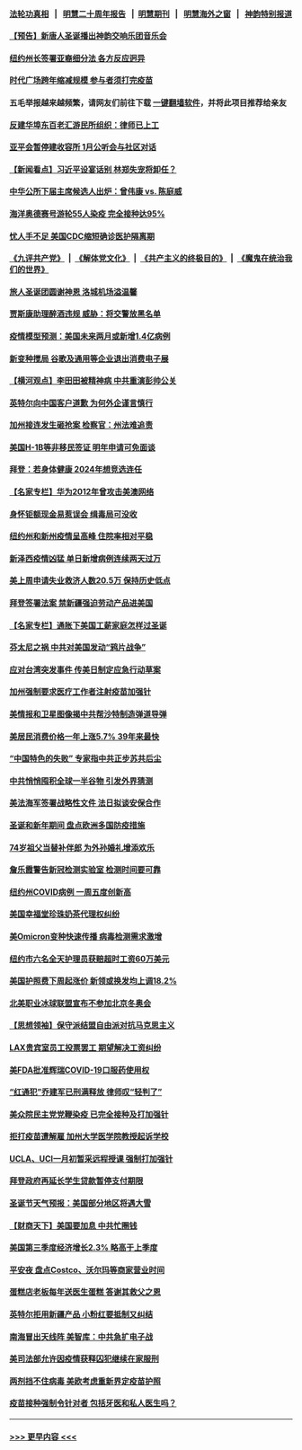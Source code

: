 #### [法轮功真相](https://github.com/gfw-breaker/truth/blob/master/README.md?t=0) &nbsp;&nbsp;|&nbsp;&nbsp; [明慧二十周年报告](https://github.com/gfw-breaker/mh-reports/blob/master/README.md?t=0) &nbsp;&nbsp;|&nbsp;&nbsp;[明慧期刊](https://github.com/gfw-breaker/mh-qikan) &nbsp;&nbsp;|&nbsp;&nbsp; [明慧海外之窗](https://github.com/gfw-breaker/mh-news/blob/master/README.md?t=0) &nbsp;&nbsp;|&nbsp;&nbsp; [神韵特别报道](https://github.com/gfw-breaker/mh-news/blob/master/shenyun.md?t=0)
#### [【预告】新唐人圣诞播出神韵交响乐团音乐会](../pages/nsc412/n13439768.md?t=12241450) 
#### [纽约州长签署亚裔细分法 各方反应迥异](../pages/nsc412/n13456845.md?t=12241450) 
#### [时代广场跨年缩减规模 参与者须打完疫苗](../pages/nsc412/n13456842.md?t=12241450) 
#### 五毛举报越来越频繁，请网友们前往下载 [一键翻墙软件](https://github.com/gfw-breaker/ssr-accounts)，并将此项目推荐给亲友
#### [反建华埠东百老汇游民所组织：律师已上工](../pages/nsc412/n13456837.md?t=12241450) 
#### [亚平会暂停建收容所 1月公听会与社区对话](../pages/nsc412/n13456851.md?t=12241450) 
#### [【新闻看点】习近平设宴话别 林郑失宠将卸任？](../pages/nsc412/n13456128.md?t=12241450) 
#### [中华公所下届主席候选人出炉：曾伟康 vs. 陈庭威](../pages/nsc412/n13456857.md?t=12241450) 
#### [海洋奥德赛号游轮55人染疫 完全接种达95%](../pages/nsc412/n13456554.md?t=12241450) 
#### [忧人手不足 美国CDC缩短确诊医护隔离期](../pages/nsc412/n13456499.md?t=12241450) 
#### [《九评共产党》](https://github.com/begood0513/9ping.md/blob/master/README.md) &nbsp;|&nbsp; [《解体党文化》](../../../../jtdwh.md/blob/master/README.md)  &nbsp;|&nbsp; [《共产主义的终极目的》](../../../../gczydzjmd.md/blob/master/README.md) &nbsp;|&nbsp; [《魔鬼在统治我们的世界》](../../../../mgztzwmdsj.md/blob/master/README.md) 
#### [旅人圣诞团圆谢神恩 洛城机场溢温馨](../pages/nsc412/n13456643.md?t=12241450) 
#### [贾斯康助理醉酒违规 威胁：将交警放黑名单](../pages/nsc412/n13456600.md?t=12241450) 
#### [疫情模型预测：美国未来两月或新增1.4亿病例](../pages/nsc412/n13456532.md?t=12241450) 
#### [新变种搅局 谷歌及通用等企业退出消费电子展](../pages/nsc412/n13456277.md?t=12241450) 
#### [【横河观点】李田田被精神病 中共重演彭帅公关](../pages/nsc412/n13456276.md?t=12241450) 
#### [英特尔向中国客户道歉 为何外企谨言慎行](../pages/nsc412/n13456180.md?t=12241450) 
#### [加州接连发生砸抢案 检察官：州法难追责](../pages/nsc412/n13456031.md?t=12241450) 
#### [美国H-1B等非移民签证 明年申请可免面谈](../pages/nsc412/n13456346.md?t=12241450) 
#### [拜登：若身体健康 2024年想竞选连任](../pages/nsc412/n13456335.md?t=12241450) 
#### [【名家专栏】华为2012年曾攻击美澳网络](../pages/nsc412/n13455456.md?t=12241450) 
#### [身怀钜额现金易惹误会 缉毒局可没收](../pages/nsc412/n13456161.md?t=12241450) 
#### [纽约州和新州疫情呈高峰 住院率相对平稳](../pages/nsc412/n13454647.md?t=12241450) 
#### [新泽西疫情凶猛 单日新增病例连续两天过万](../pages/nsc412/n13455980.md?t=12241450) 
#### [美上周申请失业救济人数20.5万 保持历史低点](../pages/nsc412/n13455945.md?t=12241450) 
#### [拜登签署法案 禁新疆强迫劳动产品进美国](../pages/nsc412/n13456047.md?t=12241450) 
#### [【名家专栏】通胀下美国工薪家庭怎样过圣诞](../pages/nsc412/n13455446.md?t=12241450) 
#### [芬太尼之祸 中共对美国发动“鸦片战争”](../pages/nsc412/n13456009.md?t=12241450) 
#### [应对台湾突发事件 传美日制定应急行动草案](../pages/nsc412/n13455894.md?t=12241450) 
#### [加州强制要求医疗工作者注射疫苗加强针](../pages/nsc412/n13455964.md?t=12241450) 
#### [美情报和卫星图像揭中共帮沙特制造弹道导弹](../pages/nsc412/n13455774.md?t=12241450) 
#### [美居民消费价格一年上涨5.7% 39年来最快](../pages/nsc412/n13455652.md?t=12241450) 
#### [“中国特色的失败” 专家指中共正步苏共后尘](../pages/nsc412/n13455905.md?t=12241450) 
#### [中共悄悄囤积全球一半谷物 引发外界猜测](../pages/nsc412/n13455789.md?t=12241450) 
#### [美法海军签署战略性文件 法日拟谈安保合作](../pages/nsc412/n13455808.md?t=12241450) 
#### [圣诞和新年期间 盘点欧洲多国防疫措施](../pages/nsc412/n13455529.md?t=12241450) 
#### [74岁祖父当替补伴郎 为外孙婚礼增添欢乐](../pages/nsc412/n13455187.md?t=12241450) 
#### [詹乐霞警告新冠检测实验室 检测时间要可靠](../pages/nsc412/n13454631.md?t=12241450) 
#### [纽约州COVID病例 一周五度创新高](../pages/nsc412/n13454628.md?t=12241450) 
#### [美国幸福堂珍珠奶茶代理权纠纷](../pages/nsc412/n13454593.md?t=12241450) 
#### [美Omicron变种快速传播 病毒检测需求激增](../pages/nsc412/n13454346.md?t=12241450) 
#### [纽约市六名全天护理员获赔超时工资60万美元](../pages/nsc412/n13454601.md?t=12241450) 
#### [美国护照费下周起涨价 新领或换发均上调18.2%](../pages/nsc412/n13454433.md?t=12241450) 
#### [北美职业冰球联盟宣布不参加北京冬奥会](../pages/nsc412/n13453782.md?t=12241450) 
#### [【思想领袖】保守派结盟自由派对抗马克思主义](../pages/nsc412/n13420133.md?t=12241450) 
#### [LAX贵宾室员工投票罢工 期望解决工资纠纷](../pages/nsc412/n13454404.md?t=12241450) 
#### [美FDA批准辉瑞COVID-19口服药使用权](../pages/nsc412/n13454143.md?t=12241450) 
#### [“红通犯”乔建军已刑满释放 律师叹“轻判了”](../pages/nsc412/n13454370.md?t=12241450) 
#### [美众院民主党党鞭染疫 已完全接种及打加强针](../pages/nsc412/n13454285.md?t=12241450) 
#### [拒打疫苗遭解雇 加州大学医学院教授起诉学校](../pages/nsc412/n13454270.md?t=12241450) 
#### [UCLA、UCI一月初暂采远程授课 强制打加强针](../pages/nsc412/n13454256.md?t=12241450) 
#### [拜登政府再延长学生贷款暂停支付期限](../pages/nsc412/n13453916.md?t=12241450) 
#### [圣诞节天气预报：美国部分地区将遇大雪](../pages/nsc412/n13454135.md?t=12241450) 
#### [【财商天下】美国要加息 中共忙圈钱](../pages/nsc412/n13453767.md?t=12241450) 
#### [美国第三季度经济增长2.3% 略高于上季度](../pages/nsc412/n13453759.md?t=12241450) 
#### [平安夜 盘点Costco、沃尔玛等商家营业时间](../pages/nsc412/n13453685.md?t=12241450) 
#### [蛋糕店老板每年送医生蛋糕 答谢其救父之恩](../pages/nsc412/n13452223.md?t=12241450) 
#### [英特尔拒用新疆产品 小粉红要抵制又纠结](../pages/nsc412/n13453654.md?t=12241450) 
#### [南海冒出天线阵 美智库：中共急扩电子战](../pages/nsc412/n13453583.md?t=12241450) 
#### [美司法部允许因疫情获释囚犯继续在家服刑](../pages/nsc412/n13451697.md?t=12241450) 
#### [两剂挡不住病毒 美欧考虑重新界定疫苗护照](../pages/nsc412/n13453426.md?t=12241450) 
#### [疫苗接种强制令针对者 包括牙医和私人医生吗？](../pages/nsc412/n13453460.md?t=12241450) 

----
#### [ >>> 更早内容 <<< ](../indexes/nsc412-earlier.md)
